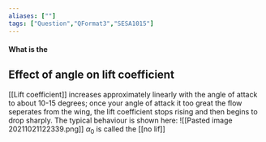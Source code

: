 ```yaml
---
aliases: [""]
tags: ["Question","QFormat3","SESA1015"]
---
```


#### What is the
## Effect of angle on lift coefficient
[[Lift coefficient]] increases approximately linearly with the angle of attack to about 10-15 degrees; once your angle of attack it too great the flow seperates from the wing, the lift coefficient stops rising and then begins to drop sharply.
The typical behaviour is shown here:
![[Pasted image 20211021122339.png]]
$\alpha_0$ is called the [[no lif]]